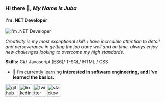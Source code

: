 ### Hi there 👋, *My Name is Juba*
#### I'm .NET Developer
![I'm .NET Developer](https://impatientprogrammer.net/wp-content/uploads/2017/12/BlogBanner_Cs_Stratego-1035x270.jpg)

*Creativity is my most exceptional skill. I have incredible attention to detail and perseverance in getting the job done well and on time. always enjoy new challenges looking to overcome my high standards.*

**Skills:** C#/  Javascript (ES6)/  T-SQL/ HTML / CSS

- 🌱 I’m currently learning  **interested in software engineering, and I've learned the basics.** 


[<img src='https://cdn.jsdelivr.net/npm/simple-icons@3.0.1/icons/github.svg' alt='github' height='40'>](https://github.com/juba97)  [<img src='https://cdn.jsdelivr.net/npm/simple-icons@3.0.1/icons/linkedin.svg' alt='linkedin' height='40'>](https://www.linkedin.com/in/juba-koguashvili-0a2108a8/)  [<img src='https://cdn.jsdelivr.net/npm/simple-icons@3.0.1/icons/twitter.svg' alt='twitter' height='40'>](https://twitter.com/jubakoguashvili)  [<img src='https://cdn.jsdelivr.net/npm/simple-icons@3.0.1/icons/stackoverflow.svg' alt='stackoverflow' height='40'>](https://stackoverflow.com/users/14513605/juba-koguashvili)  

